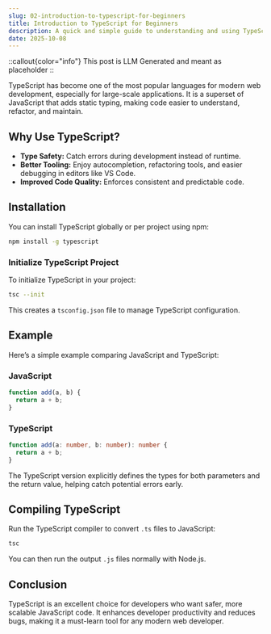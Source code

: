 ```yaml
---
slug: 02-introduction-to-typescript-for-beginners
title: Introduction to TypeScript for Beginners
description: A quick and simple guide to understanding and using TypeScript in modern web development.
date: 2025-10-08
---
```


::callout{color="info"}
This post is LLM Generated and meant as placeholder
::

TypeScript has become one of the most popular languages for modern web development, especially for large-scale applications. It is a superset of JavaScript that adds static typing, making code easier to understand, refactor, and maintain.

## Why Use TypeScript?

*   **Type Safety:** Catch errors during development instead of runtime.
*   **Better Tooling:** Enjoy autocompletion, refactoring tools, and easier debugging in editors like VS Code.
*   **Improved Code Quality:** Enforces consistent and predictable code.

## Installation

You can install TypeScript globally or per project using npm:

```bash
npm install -g typescript
```

### Initialize TypeScript Project

To initialize TypeScript in your project:

```bash
tsc --init
```

This creates a `tsconfig.json` file to manage TypeScript configuration.

## Example

Here’s a simple example comparing JavaScript and TypeScript:

### JavaScript

```javascript
function add(a, b) {
  return a + b;
}
```

### TypeScript

```typescript
function add(a: number, b: number): number {
  return a + b;
}
```

The TypeScript version explicitly defines the types for both parameters and the return value, helping catch potential errors early.

## Compiling TypeScript

Run the TypeScript compiler to convert `.ts` files to JavaScript:

```bash
tsc
```

You can then run the output `.js` files normally with Node.js.

## Conclusion

TypeScript is an excellent choice for developers who want safer, more scalable JavaScript code. It enhances developer productivity and reduces bugs, making it a must-learn tool for any modern web developer.